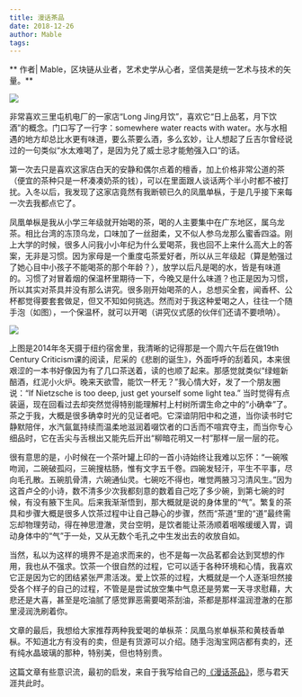 ```yaml
---
title: 漫话茶品
date: 2018-12-26
author: Mable
tags: 
---
```

** 作者|  Mable，区块链从业者，艺术史学从心者，坚信美是统一艺术与技术的矢量。**

<!--more-->

![](https://cosmosrepair-1257028016.cos.ap-beijing.myqcloud.com/2019-06-26-640%20-18-.jpeg)

非常喜欢三里屯机电厂的一家店“Long Jing月饮”，喜欢它“日上品茗，月下饮酒”的概念。门口写了一行字：somewhere water reacts with water。水与水相遇的地方却总比水更有味道，要么茶要么酒，多么玄妙，让人想起了丘吉尔曾经说过的一句类似“水太难喝了，是因为兑了威士忌才能勉强入口“的话。

第一次去只是喜欢这家店白天的安静和偶尔点着的檀香，加上价格非常公道的茶（便宜的茶种只是一杯凑凑奶茶的钱），可以在里面跟人谈话两个半小时都不被打扰。入冬以后，我发现了这家店竟然有我断顿已久的凤凰单枞，于是几乎接下来每一次去我都点它了。

凤凰单枞是我从小学三年级就开始喝的茶，喝的人主要集中在广东地区，属乌龙茶。相比台湾的冻顶乌龙，口味加了一丝甜柔，又不似人参乌龙那么蜜香四溢。刚上大学的时候，很多人问我小小年纪为什么爱喝茶，我也回不上来什么高大上的答案，无非是习惯。因为家母是一个重度屯茶爱好者，所以从三年级起（算是勉强过了她心目中小孩子不能喝茶的那个年龄？），放学以后凡是喝的水，皆是有味道的。习惯了对冒着烟的保温杯里期待一下，今晚又是什么味道？也正是因为习惯，所以其实对茶具并没有那么讲究。很多刚开始喝茶的人，总想买全套，闻香杯、公杯都觉得要套套做足，但又不知如何挑选。然而对于我这种爱喝之人，往往一个随手泡（如图），一个保温杯，就可以开喝（讲究仪式感的伙伴们还请不要喷呐）。

![](https://cosmosrepair-1257028016.cos.ap-beijing.myqcloud.com/2019-06-26-640%20-17-.jpeg)

上图是2014年冬天摄于纽约宿舍里，我清晰的记得那是一个周六午后在做19th Century Criticism课的阅读，尼采的《悲剧的诞生》，外面呼呼的刮着风，本来很艰涩的一本书好像因为有了几口茶送着，读的也顺了起来。那感觉就类似“绿螘新醅酒，红泥小火炉。晚来天欲雪，能饮一杯无？”我心情大好，发了一个朋友圈说：“If Nietzsche is too deep, just get yourself some light tea.” 当时觉得有点装逼，现在回看过去却突然觉得特别能理解村上村树所谓生命之中的“小确幸”了。茶之于我，大概是很多确幸时光的见证者吧。它深谙阴阳中和之道，当你读书时它静默陪伴，水汽氤氲持续而温柔地滋润着啜饮者的口舌而不喧宾夺主，而当你专心细品时，它在舌尖与舌根出又能先后开出“柳暗花明又一村”那样一层一层的花。

很有意思的是，小时候在一个茶叶罐上印的一首小诗始终让我难以忘怀：“一碗喉吻润，二碗破孤闷，三碗搜枯肠，惟有文字五千卷。四碗发轻汗，平生不平事，尽向毛孔散。五碗肌骨清，六碗通仙灵。七碗吃不得也，唯觉两腋习习清风生。”因为这首卢仝的小诗，数不清多少次我都刻意的数着自己吃了多少碗，到第七碗的时候，有没有腋下生风。后来我渐渐悟到，那大概就是说的身体里的“气”。繁复的茶具和步骤大概是很多人饮茶过程中让自己静心的步骤，然而“茶道“里的“道”最终需忘却物理劳动，得在神思澄澈，灵台空明，是饮者能让茶汤顺着咽喉缓缓入胃，调动身体中的“气”于一处，又从无数个毛孔之中生发出去的收放自如。

当然，私以为这样的境界不是追求而来的，也不是每一次品茗都会达到冥想的作用，我也从不强求。饮茶一个很自然的过程，它可以适于各种环境和心情，我喜欢它正是因为它的团结紧张严肃活泼。爱上饮茶的过程，大概就是一个人逐渐坦然接受各个样子的自己的过程，不管是是尝试放空集中气息还是劳累一天寻求慰藉，大悲还是大喜，甚至是吃油腻了感觉罪恶需要喝茶刮油，茶都是那样温润澄澈的在那里浸润洗刷着你。

文章的最后，我想给大家推荐两种我爱喝的单枞茶：凤凰乌岽单枞茶和黄枝香单枞。不知道北方有没有的卖，但是有货源可以介绍。随手泡淘宝网店都有卖的，还有纯水晶玻璃的那种，特别美，但也特别贵。

这篇文章有些意识流，最初的启发，来自于我写给自己的[《漫话茶品》](https://mp.weixin.qq.com/s?__biz=MzU3NzI2NjY2MA==&mid=2247483689&idx=1&sn=e57059a753620dd7e9c76cff6e8860fe&scene=21#wechat_redirect)，愿与君天涯共此时。